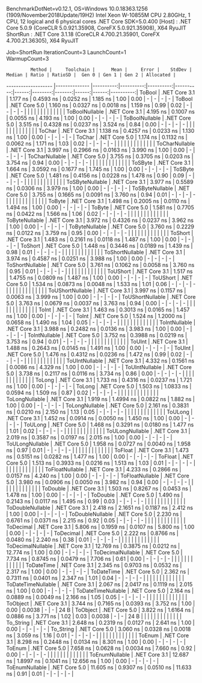 
BenchmarkDotNet=v0.12.1, OS=Windows 10.0.18363.1256 (1909/November2018Update/19H2)
Intel Xeon W-10855M CPU 2.80GHz, 1 CPU, 12 logical and 6 physical cores
.NET Core SDK=5.0.400
  [Host]   : .NET Core 5.0.9 (CoreCLR 5.0.921.35908, CoreFX 5.0.921.35908), X64 RyuJIT
  ShortRun : .NET Core 3.1.18 (CoreCLR 4.700.21.35901, CoreFX 4.700.21.36305), X64 RyuJIT

Job=ShortRun  IterationCount=3  LaunchCount=1  
WarmupCount=3  

             Method |     Toolchain |      Mean |     Error |    StdDev |    Median | Ratio | RatioSD |  Gen 0 | Gen 1 | Gen 2 | Allocated |
------------------- |-------------- |----------:|----------:|----------:|----------:|------:|--------:|-------:|------:|------:|----------:|
             ToBool | .NET Core 3.1 |  1.177 ns | 0.4593 ns | 0.0252 ns |  1.185 ns |  1.00 |    0.00 |      - |     - |     - |         - |
             ToBool | .NET Core 5.0 |  1.160 ns | 0.0327 ns | 0.0018 ns |  1.159 ns |  0.99 |    0.02 |      - |     - |     - |         - |
                    |               |           |           |           |           |       |         |        |       |       |           |
     ToBoolNullable | .NET Core 3.1 |  4.195 ns | 0.1007 ns | 0.0055 ns |  4.193 ns |  1.00 |    0.00 |      - |     - |     - |         - |
     ToBoolNullable | .NET Core 5.0 |  3.515 ns | 0.4328 ns | 0.0237 ns |  3.524 ns |  0.84 |    0.00 |      - |     - |     - |         - |
                    |               |           |           |           |           |       |         |        |       |       |           |
             ToChar | .NET Core 3.1 |  1.138 ns | 0.4257 ns | 0.0233 ns |  1.130 ns |  1.00 |    0.00 |      - |     - |     - |         - |
             ToChar | .NET Core 5.0 |  1.174 ns | 0.1132 ns | 0.0062 ns |  1.171 ns |  1.03 |    0.02 |      - |     - |     - |         - |
                    |               |           |           |           |           |       |         |        |       |       |           |
     ToCharNullable | .NET Core 3.1 |  3.997 ns | 0.2966 ns | 0.0163 ns |  3.990 ns |  1.00 |    0.00 |      - |     - |     - |         - |
     ToCharNullable | .NET Core 5.0 |  3.755 ns | 0.3705 ns | 0.0203 ns |  3.754 ns |  0.94 |    0.00 |      - |     - |     - |         - |
                    |               |           |           |           |           |       |         |        |       |       |           |
            ToSByte | .NET Core 3.1 |  1.664 ns | 3.0592 ns | 0.1677 ns |  1.745 ns |  1.00 |    0.00 |      - |     - |     - |         - |
            ToSByte | .NET Core 5.0 |  1.481 ns | 0.4156 ns | 0.0228 ns |  1.478 ns |  0.90 |    0.09 |      - |     - |     - |         - |
                    |               |           |           |           |           |       |         |        |       |       |           |
    ToSByteNullable | .NET Core 3.1 |  3.977 ns | 0.5589 ns | 0.0306 ns |  3.979 ns |  1.00 |    0.00 |      - |     - |     - |         - |
    ToSByteNullable | .NET Core 5.0 |  3.755 ns | 0.1665 ns | 0.0091 ns |  3.760 ns |  0.94 |    0.01 |      - |     - |     - |         - |
                    |               |           |           |           |           |       |         |        |       |       |           |
             ToByte | .NET Core 3.1 |  1.498 ns | 0.2005 ns | 0.0110 ns |  1.494 ns |  1.00 |    0.00 |      - |     - |     - |         - |
             ToByte | .NET Core 5.0 |  1.581 ns | 0.7705 ns | 0.0422 ns |  1.566 ns |  1.06 |    0.02 |      - |     - |     - |         - |
                    |               |           |           |           |           |       |         |        |       |       |           |
     ToByteNullable | .NET Core 3.1 |  3.972 ns | 0.4326 ns | 0.0237 ns |  3.962 ns |  1.00 |    0.00 |      - |     - |     - |         - |
     ToByteNullable | .NET Core 5.0 |  3.760 ns | 0.2229 ns | 0.0122 ns |  3.759 ns |  0.95 |    0.00 |      - |     - |     - |         - |
                    |               |           |           |           |           |       |         |        |       |       |           |
            ToShort | .NET Core 3.1 |  1.483 ns | 0.2161 ns | 0.0118 ns |  1.487 ns |  1.00 |    0.00 |      - |     - |     - |         - |
            ToShort | .NET Core 5.0 |  1.448 ns | 0.3446 ns | 0.0189 ns |  1.439 ns |  0.98 |    0.01 |      - |     - |     - |         - |
                    |               |           |           |           |           |       |         |        |       |       |           |
    ToShortNullable | .NET Core 3.1 |  3.974 ns | 0.4587 ns | 0.0251 ns |  3.988 ns |  1.00 |    0.00 |      - |     - |     - |         - |
    ToShortNullable | .NET Core 5.0 |  3.761 ns | 0.1062 ns | 0.0058 ns |  3.760 ns |  0.95 |    0.01 |      - |     - |     - |         - |
                    |               |           |           |           |           |       |         |        |       |       |           |
           ToUShort | .NET Core 3.1 |  1.517 ns | 1.4755 ns | 0.0809 ns |  1.487 ns |  1.00 |    0.00 |      - |     - |     - |         - |
           ToUShort | .NET Core 5.0 |  1.534 ns | 0.0873 ns | 0.0048 ns |  1.533 ns |  1.01 |    0.06 |      - |     - |     - |         - |
                    |               |           |           |           |           |       |         |        |       |       |           |
   ToUShortNullable | .NET Core 3.1 |  3.997 ns | 0.1157 ns | 0.0063 ns |  3.999 ns |  1.00 |    0.00 |      - |     - |     - |         - |
   ToUShortNullable | .NET Core 5.0 |  3.763 ns | 0.0679 ns | 0.0037 ns |  3.763 ns |  0.94 |    0.00 |      - |     - |     - |         - |
                    |               |           |           |           |           |       |         |        |       |       |           |
              ToInt | .NET Core 3.1 |  1.463 ns | 0.3013 ns | 0.0165 ns |  1.457 ns |  1.00 |    0.00 |      - |     - |     - |         - |
              ToInt | .NET Core 5.0 |  1.524 ns | 1.2000 ns | 0.0658 ns |  1.490 ns |  1.04 |    0.05 |      - |     - |     - |         - |
                    |               |           |           |           |           |       |         |        |       |       |           |
      ToIntNullable | .NET Core 3.1 |  3.988 ns | 0.2482 ns | 0.0136 ns |  3.983 ns |  1.00 |    0.00 |      - |     - |     - |         - |
      ToIntNullable | .NET Core 5.0 |  3.752 ns | 0.3988 ns | 0.0219 ns |  3.753 ns |  0.94 |    0.01 |      - |     - |     - |         - |
                    |               |           |           |           |           |       |         |        |       |       |           |
             ToUInt | .NET Core 3.1 |  1.488 ns | 0.2643 ns | 0.0145 ns |  1.491 ns |  1.00 |    0.00 |      - |     - |     - |         - |
             ToUInt | .NET Core 5.0 |  1.476 ns | 0.4312 ns | 0.0236 ns |  1.472 ns |  0.99 |    0.02 |      - |     - |     - |         - |
                    |               |           |           |           |           |       |         |        |       |       |           |
     ToUIntNullable | .NET Core 3.1 |  4.332 ns | 0.1561 ns | 0.0086 ns |  4.329 ns |  1.00 |    0.00 |      - |     - |     - |         - |
     ToUIntNullable | .NET Core 5.0 |  3.738 ns | 0.2117 ns | 0.0116 ns |  3.734 ns |  0.86 |    0.00 |      - |     - |     - |         - |
                    |               |           |           |           |           |       |         |        |       |       |           |
             ToLong | .NET Core 3.1 |  1.733 ns | 0.4316 ns | 0.0237 ns |  1.721 ns |  1.00 |    0.00 |      - |     - |     - |         - |
             ToLong | .NET Core 5.0 |  1.503 ns | 1.0833 ns | 0.0594 ns |  1.509 ns |  0.87 |    0.02 |      - |     - |     - |         - |
                    |               |           |           |           |           |       |         |        |       |       |           |
     ToLongNullable | .NET Core 3.1 |  1.919 ns | 1.4994 ns | 0.0822 ns |  1.882 ns |  1.00 |    0.00 |      - |     - |     - |         - |
     ToLongNullable | .NET Core 5.0 |  2.161 ns | 0.3831 ns | 0.0210 ns |  2.150 ns |  1.13 |    0.05 |      - |     - |     - |         - |
                    |               |           |           |           |           |       |         |        |       |       |           |
            ToULong | .NET Core 3.1 |  1.452 ns | 0.0914 ns | 0.0050 ns |  1.450 ns |  1.00 |    0.00 |      - |     - |     - |         - |
            ToULong | .NET Core 5.0 |  1.468 ns | 0.3291 ns | 0.0180 ns |  1.477 ns |  1.01 |    0.02 |      - |     - |     - |         - |
                    |               |           |           |           |           |       |         |        |       |       |           |
    ToULongNullable | .NET Core 3.1 |  2.019 ns | 0.3587 ns | 0.0197 ns |  2.015 ns |  1.00 |    0.00 |      - |     - |     - |         - |
    ToULongNullable | .NET Core 5.0 |  1.958 ns | 0.0727 ns | 0.0040 ns |  1.958 ns |  0.97 |    0.01 |      - |     - |     - |         - |
                    |               |           |           |           |           |       |         |        |       |       |           |
            ToFloat | .NET Core 3.1 |  1.473 ns | 0.5151 ns | 0.0282 ns |  1.477 ns |  1.00 |    0.00 |      - |     - |     - |         - |
            ToFloat | .NET Core 5.0 |  1.513 ns | 0.3933 ns | 0.0216 ns |  1.513 ns |  1.03 |    0.01 |      - |     - |     - |         - |
                    |               |           |           |           |           |       |         |        |       |       |           |
    ToFloatNullable | .NET Core 3.1 |  4.233 ns | 0.2866 ns | 0.0157 ns |  4.240 ns |  1.00 |    0.00 |      - |     - |     - |         - |
    ToFloatNullable | .NET Core 5.0 |  3.980 ns | 0.0906 ns | 0.0050 ns |  3.982 ns |  0.94 |    0.00 |      - |     - |     - |         - |
                    |               |           |           |           |           |       |         |        |       |       |           |
           ToDouble | .NET Core 3.1 |  1.503 ns | 0.8267 ns | 0.0453 ns |  1.478 ns |  1.00 |    0.00 |      - |     - |     - |         - |
           ToDouble | .NET Core 5.0 |  1.490 ns | 0.2143 ns | 0.0117 ns |  1.495 ns |  0.99 |    0.03 |      - |     - |     - |         - |
                    |               |           |           |           |           |       |         |        |       |       |           |
   ToDoubleNullable | .NET Core 3.1 |  2.418 ns | 2.1651 ns | 0.1187 ns |  2.412 ns |  1.00 |    0.00 |      - |     - |     - |         - |
   ToDoubleNullable | .NET Core 5.0 |  2.230 ns | 0.6761 ns | 0.0371 ns |  2.215 ns |  0.92 |    0.05 |      - |     - |     - |         - |
                    |               |           |           |           |           |       |         |        |       |       |           |
          ToDecimal | .NET Core 3.1 |  5.806 ns | 0.1959 ns | 0.0107 ns |  5.800 ns |  1.00 |    0.00 |      - |     - |     - |         - |
          ToDecimal | .NET Core 5.0 |  2.222 ns | 0.8766 ns | 0.0480 ns |  2.240 ns |  0.38 |    0.01 |      - |     - |     - |         - |
                    |               |           |           |           |           |       |         |        |       |       |           |
  ToDecimalNullable | .NET Core 3.1 | 12.769 ns | 0.3875 ns | 0.0212 ns | 12.774 ns |  1.00 |    0.00 |      - |     - |     - |         - |
  ToDecimalNullable | .NET Core 5.0 |  7.734 ns | 0.8745 ns | 0.0479 ns |  7.706 ns |  0.61 |    0.00 |      - |     - |     - |         - |
                    |               |           |           |           |           |       |         |        |       |       |           |
         ToDateTime | .NET Core 3.1 |  2.345 ns | 0.9703 ns | 0.0532 ns |  2.317 ns |  1.00 |    0.00 |      - |     - |     - |         - |
         ToDateTime | .NET Core 5.0 |  2.362 ns | 0.7311 ns | 0.0401 ns |  2.347 ns |  1.01 |    0.04 |      - |     - |     - |         - |
                    |               |           |           |           |           |       |         |        |       |       |           |
 ToDateTimeNullable | .NET Core 3.1 |  2.067 ns | 2.0417 ns | 0.1119 ns |  2.015 ns |  1.00 |    0.00 |      - |     - |     - |         - |
 ToDateTimeNullable | .NET Core 5.0 |  2.164 ns | 0.0889 ns | 0.0049 ns |  2.166 ns |  1.05 |    0.05 |      - |     - |     - |         - |
                    |               |           |           |           |           |       |         |        |       |       |           |
           ToObject | .NET Core 3.1 |  3.744 ns | 0.7165 ns | 0.0393 ns |  3.752 ns |  1.00 |    0.00 | 0.0038 |     - |     - |      24 B |
           ToObject | .NET Core 5.0 |  3.822 ns | 1.6164 ns | 0.0886 ns |  3.771 ns |  1.02 |    0.03 | 0.0038 |     - |     - |      24 B |
                    |               |           |           |           |           |       |         |        |       |       |           |
          To_String | .NET Core 3.1 |  2.648 ns | 0.2319 ns | 0.0127 ns |  2.641 ns |  1.00 |    0.00 |      - |     - |     - |         - |
          To_String | .NET Core 5.0 |  3.060 ns | 0.0328 ns | 0.0018 ns |  3.059 ns |  1.16 |    0.01 |      - |     - |     - |         - |
                    |               |           |           |           |           |       |         |        |       |       |           |
             ToEnum | .NET Core 3.1 |  8.298 ns | 0.2448 ns | 0.0134 ns |  8.301 ns |  1.00 |    0.00 |      - |     - |     - |         - |
             ToEnum | .NET Core 5.0 |  7.658 ns | 0.0628 ns | 0.0034 ns |  7.660 ns |  0.92 |    0.00 |      - |     - |     - |         - |
                    |               |           |           |           |           |       |         |        |       |       |           |
     ToEnumNullable | .NET Core 3.1 | 12.687 ns | 1.8997 ns | 0.1041 ns | 12.656 ns |  1.00 |    0.00 |      - |     - |     - |         - |
     ToEnumNullable | .NET Core 5.0 | 11.605 ns | 0.9307 ns | 0.0510 ns | 11.633 ns |  0.91 |    0.01 |      - |     - |     - |         - |
